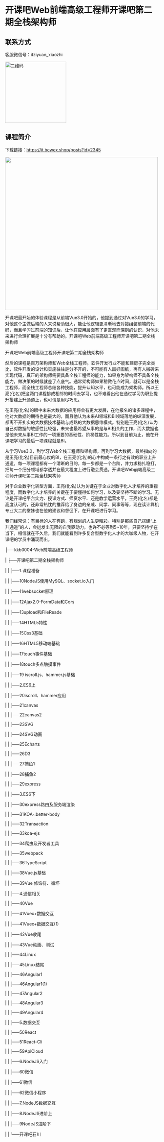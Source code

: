 # 开课吧Web前端高级工程师开课吧第二期全栈架构师

## 联系方式

客服微信号：itziyuan_xiaozhi

<img src="https://ziyuanyun.oss-cn-guangzhou.aliyuncs.com/common/20240614073449/666b82192834a.jpg" width="200" height="200" alt="二维码">

## 课程简介

下载链接：https://it.bcwex.shop/posts?id=2345

<img src="https://ziyuanyun.oss-cn-guangzhou.aliyuncs.com/yun/20240515183840/664490b083cfe.jpg" width="500" alt="">

  开课吧最开始的体验课程是从前端Vue3.0开始的，他提到通过对Vue3.0的学习，对他这个主做后端的人来说帮助很大，能让他逻辑更清晰地去对接组装前端的代码，而且学习过前端的知识后，让他在应用层面有了更直观而深刻的认识，对他未来进行合理扩展是十分有帮助的。开课吧Web前端高级工程师开课吧第二期全栈架构师

 开课吧Web前端高级工程师开课吧第二期全栈架构师



 然后的课程是百万架构师和Web全栈工程师。软件开发行业不能和建房子完全类比，软件开发的设计和实施往往是分不开的，不可能有人画好图纸，再有人搬砖来实现代码，真正的架构师需要具备全栈工程师的能力，如果身为架构师不具备全栈能力，做决策的时候就差了点底气。通常架构师如果稍微花点时间，就可以是全栈工程师，而全栈工程师总结各种技能，提升认知水平，也可能成为架构师。所以王亮(化名)把这两门课程排成相邻的时间去学习，也不难看出他在通过学习为职业提升搭建上升通道上，也可谓是用尽巧思。

 在王亮(化名)的眼中未来大数据的应用将会有更大发展，在他报名的诸多课程中，他对大数据的期待也是最大的，而且他认为未来AI领域和BI领域落地的纵深发展，都离不开扎实的大数据技术基础与成熟的大数据思维模式。特别是王亮(化名)认为自己对数据的敏感性比较强，未来也最希望从事的是与BI相关的工作，而大数据也是他未来从事BI工作的一项重要的基础性、阶梯性能力。所以到目前为止，他在开课吧学习的最后一项课程就是BI。

 从学习Vue3.0，到学习Web全栈工程师和架构师，再到学习大数据，最终指向的是王亮(化名)目前最心仪的BI，在王亮(化名)的心中构成一条行之有效的职业上升通道，每一项课程都有一个清晰的目的，每一步都是一个台阶，并力求稳扎稳打，把每一个细分领域都学透并在最大程度上进行融会贯通。开课吧Web前端高级工程师开课吧第二期全栈架构师

 对于企业数字化转型方面，王亮(化名)认为关键在于企业对数字化人才培养的重视程度，而数字化人才培养的关键在于要懂得如何学习，以及要坚持不断的学习。无论是开课吧平台实力、授课方式、师资水平、还是教学运营水平，王亮(化名)都是高度认可的，还非常热忱的推荐给了身边的亲戚、同学、同事等等，现在读计算机专业大二的堂妹也在他的建议和督促下，在开课吧进行学习。

 我们经常说：有目标的人在奔跑，有规划的人生更精彩。特别是那些自己搭建“上升通道”的人，会迸发出无限的自我驱动力。也许不必等到5~10年，只要坚持学在当下，相信就在不久后，我们就能看到许多复合型数字化人才的大咖级人物，在开课吧的学员中涌现而出。

 ├──kkb0004-Web前端高级工程师

 | ├──开课吧第二期全栈架构师

 | | ├──1.课程准备

 | | ├──10NodeJS使用MySQL、socket.io入门

 | | ├──11websocket原理

 | | ├──12Ajax2.0-FormData和Cors

 | | ├──13upload和FileReade

 | | ├──14HTML5特性

 | | ├──15Css3基础

 | | ├──16HTML5移动端基础

 | | ├──17touch事件基础

 | | ├──18touch多点触摸事件

 | | ├──19 iscroll.js、hammer.js基础

 | | ├──2.ES6上

 | | ├──20iscroll、hammer应用

 | | ├──21canvas

 | | ├──22canvas2

 | | ├──23SVG

 | | ├──24SVG动画

 | | ├──25Echarts

 | | ├──26D3

 | | ├──27捕鱼1

 | | ├──28捕鱼2

 | | ├──29express

 | | ├──3.ES6下

 | | ├──30express路由及服务端渲染

 | | ├──31KOA-.better-body

 | | ├──32Transaction

 | | ├──33koa-ejs

 | | ├──34爬虫及开发者工具

 | | ├──35webpack

 | | ├──36TypeScript

 | | ├──38Vue.js基础

 | | ├──39Vue 修饰符、循坏

 | | ├──4.通信相关

 | | ├──40Vue

 | | ├──41Vuex+数据交互

 | | ├──41Vuex+数据交互(1)

 | | ├──42Vue收尾

 | | ├──43Vue动画、测试

 | | ├──44Linux

 | | ├──45Linux结尾

 | | ├──46Angular1

 | | ├──46Angular1(1)

 | | ├──47Angular2

 | | ├──48Angular3

 | | ├──49Angular4

 | | ├──5.数据交互

 | | ├──50React

 | | ├──51React-Cli

 | | ├──59ApiCloud

 | | ├──6.NodeJS入门

 | | ├──60微信

 | | ├──61微信

 | | ├──62微信小程序

 | | ├──7.NodeJS数据交互

 | | ├──8.NodeJS进阶上

 | | ├──9NodeJS进阶下

 | | └──开课吧石川

  
